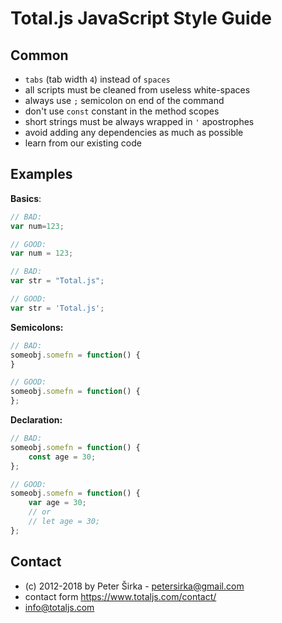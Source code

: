 # Total.js JavaScript Style Guide

## Common

- `tabs` (tab width `4`) instead of `spaces`
- all scripts must be cleaned from useless white-spaces
- always use `;` semicolon on end of the command
- don't use `const` constant in the method scopes
- short strings must be always wrapped in `'` apostrophes
- avoid adding any dependencies as much as possible
- learn from our existing code

## Examples

__Basics__:

```javascript
// BAD:
var num=123;

// GOOD:
var num = 123;

// BAD:
var str = "Total.js";

// GOOD:
var str = 'Total.js';
```

__Semicolons:__

```javascript
// BAD:
someobj.somefn = function() {
}

// GOOD:
someobj.somefn = function() {
};
```

__Declaration:__

```javascript
// BAD:
someobj.somefn = function() {
    const age = 30;
};

// GOOD:
someobj.somefn = function() {
    var age = 30;
    // or
    // let age = 30;
};
````

## Contact

- (c) 2012-2018 by Peter Širka - <petersirka@gmail.com>
- contact form <https://www.totaljs.com/contact/>
- <info@totaljs.com>
